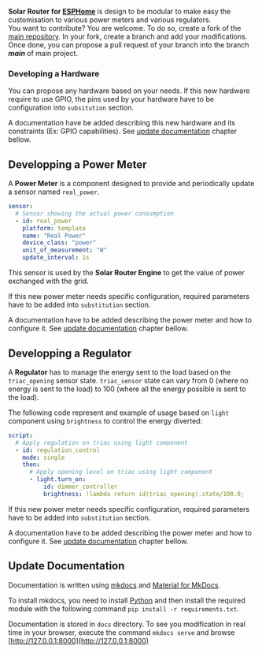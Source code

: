 **Solar Router for [ESPHome](http://esphome.io)** is design to be modular to make easy the customisation to various power meters and various regulators.  
You want to contribute? You are welcome. To do so, create a fork of the [main repository](https://github.com/XavierBerger/Solar-Router-for-ESPHome). In your fork, create a branch and add your modifications. Once done, you can propose a pull request of your branch into the branch ***main*** of main project.

### Developing a **Hardware**

You can propose any hardware based on your needs. If this new hardware require to use GPIO, the pins used by your hardware have to be configuration into `subsitution` section.

A documentation have be added describing this new hardware and its constraints (Ex: GPIO capabilities). See [update documentation](#update-documentation) chapter bellow.

## Developping a **Power Meter**

A **Power Meter** is a component designed to provide and periodically update a sensor named `real_power`.

```yaml linenums="1"
sensor:
  # Sensor showing the actual power consumption
  - id: real_power
    platform: template
    name: "Real Power"
    device_class: "power"
    unit_of_measurement: "W"
    update_interval: 1s
```

This sensor is used by the **Solar Router Engine** to get the value of power exchanged with the grid.

If this new power meter needs specific configuration, required parameters have to be added into `substitution` section.

A documentation have to be added describing the power meter and how to configure it. See [update documentation](#update-documentation) chapter bellow.

## Developping a **Regulator**

A **Regulator** has to manage the energy sent to the load based on the `triac_opening` sensor state. `triac_sensor` state can vary from 0 (where no energy is sent to the load) to 100 (where all the energy possible is sent to the load).

The following code represent and example of usage based on `light` component using `brightness` to control the energy diverted:

```yaml linenums="1"
script:
  # Apply regulation on triac using light component
  - id: regulation_control
    mode: single
    then:
      # Apply opening level on triac using light component
      - light.turn_on:
          id: dimmer_controller
          brightness: !lambda return id(triac_opening).state/100.0;
```
If this new power meter needs specific configuration, required parameters have to be added into `substitution` section.

A documentation have to be added describing the power meter and how to configure it. See [update documentation](#update-documentation) chapter bellow.

## Update **Documentation**

Documentation is written using [mkdocs](https://www.mkdocs.org/) and [Material for MkDocs](https://squidfunk.github.io/mkdocs-material/).

To install mkdocs, you need to install [Python](https://python.org) and then install the required module with the following command `pip install -r requirements.txt`.

Documentation is stored in `docs` directory. To see you modification in real time in your browser, execute the command `mkdocs serve` and browse [http://127.0.0.1:8000](http://127.0.0.1:8000)